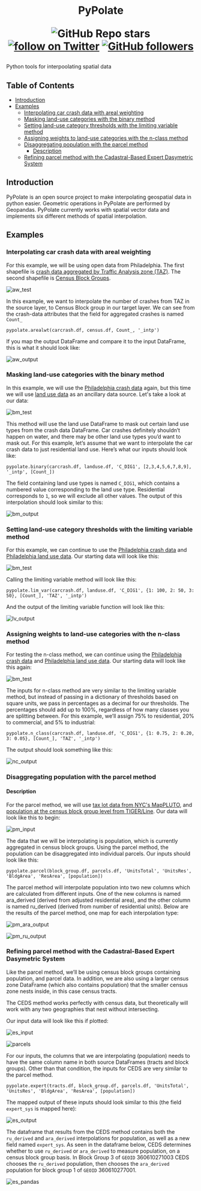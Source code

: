 <h1 align= "center">
PyPolate
<p>
    <img alt="GitHub Repo stars" src="https://img.shields.io/github/stars/mikeRobWard/spatial-interpolation-toolbox?style=social">
    <a href="https://twitter.com/intent/follow?screen_name=MWard_GIS">
        <img src="https://img.shields.io/twitter/follow/MWard_GIS?style=social&logo=twitter"
            alt="follow on Twitter"></a>
    <a href="https://github.com/login?return_to=https%3A%2F%2Fgithub.com%2FmikeRobWard">
        <img alt="GitHub followers" src="https://img.shields.io/github/followers/mikeRobWard?style=social" alt="follow on GitHub">
        </a>
</p>
</h1>

Python tools for interpoolating spatial data

<h2>Table of Contents</h2>

- [Introduction](#introduction)
- [Examples](#examples)
  - [Interpolating car crash data with areal weighting](#interpolating-car-crash-data-with-areal-weighting)
  - [Masking land-use categories with the binary method](#masking-land-use-categories-with-the-binary-method)
  - [Setting land-use category thresholds with the limiting variable method](#setting-land-use-category-thresholds-with-the-limiting-variable-method)
  - [Assigning weights to land-use categories with the n-class method](#assigning-weights-to-land-use-categories-with-the-n-class-method)
  - [Disaggregating population with the parcel method](#disaggregating-population-with-the-parcel-method)
    - [Description](#description)
  - [Refining parcel method with the Cadastral-Based Expert Dasymetric System](#refining-parcel-method-with-the-cadastral-based-expert-dasymetric-system)

## Introduction 

PyPolate is an open source project to make interpolating geospatial data in python easier. Geometric operations in PyPolate are performed by Geopandas. PyPolate currently works with spatial vector data and implements six different methods of spatial interpolation.

## Examples

### Interpolating car crash data with areal weighting

For this example, we will be using open data from Philadelphia. The first shapefile is [crash data aggregated by Traffic Analysis zone (TAZ)](https://github.com/CityOfPhiladelphia/crash-data). The second shapefile is [Census Block Groups](https://www.opendataphilly.org/dataset/census-block-groups).


![aw_test](https://user-images.githubusercontent.com/67876029/139040847-80f13d49-a526-400a-928c-c0a3f422ac21.png)

In this example, we want to interpolate the number of crashes from TAZ in the source layer, to Census Block group in our target layer. We can see from the crash-data attributes that the field for aggregated crashes is named `Count_` 

    pypolate.arealwt(carcrash.df, census.df, Count_, '_intp')

If you map the output DataFrame and compare it to the input DataFrame, this is what it should look like:

![aw_output](https://user-images.githubusercontent.com/67876029/139040841-f38711a3-7b1d-4bdf-a709-4037d2f5eb70.png)

### Masking land-use categories with the binary method

In this example, we will use the [Philadelphia crash data](https://github.com/CityOfPhiladelphia/crash-data) again, but this time we will use [land use data](https://www.opendataphilly.org/dataset/land-use) as an ancillary data source. Let's take a look at our data:

![bm_test](https://user-images.githubusercontent.com/67876029/139185323-6125cfad-9faa-4032-8066-6e6bfc82d316.png)

This method will use the land use DataFrame to mask out certain land use types from the crash data DataFrame. Car crashes definitely shouldn’t happen on water, and there may be other land use types you’d want to mask out. For this example, let’s assume that we want to interpolate the car crash data to just residential land use. Here’s what our inputs should look like:

    pypolate.binary(carcrash.df, landuse.df, 'C_DIG1', [2,3,4,5,6,7,8,9],  '_intp', [Count_])

The field containing land use types is named `C_DIG1`, which contains a numbered value corresponding to the land use type. Residential corresponds to `1`, so we will exclude all other values. The output of this interpolation should look similar to this:

![bm_output](https://user-images.githubusercontent.com/67876029/139191000-5ac637d4-0f8f-4959-877e-be3af21e4f7c.png)

### Setting land-use category thresholds with the limiting variable method

For this example, we can continue to use the [Philadelphia crash data](https://github.com/CityOfPhiladelphia/crash-data) and [Philadelphia land use data](https://www.opendataphilly.org/dataset/land-use). Our starting data will look like this:

![bm_test](https://user-images.githubusercontent.com/67876029/139185323-6125cfad-9faa-4032-8066-6e6bfc82d316.png)

Calling the limiting variable method will look like this:

    pypolate.lim_var(carcrash.df, landuse.df, 'C_DIG1', {1: 100, 2: 50, 3: 50}, [Count_], 'TAZ', '_intp')

And the output of the limiting variable function will look like this:

![lv_output](https://user-images.githubusercontent.com/67876029/139199364-c723ca5e-52c4-4a44-b4c8-2d6b7bf0daf6.png)

### Assigning weights to land-use categories with the n-class method

For testing the n-class method, we can continue using the [Philadelphia crash data](https://github.com/CityOfPhiladelphia/crash-data) and [Philadelphia land use data](https://www.opendataphilly.org/dataset/land-use). Our starting data will look like this again:

![bm_test](https://user-images.githubusercontent.com/67876029/139185323-6125cfad-9faa-4032-8066-6e6bfc82d316.png)

The inputs for n-class method are very similar to the limiting variable method, but instead of passing in a dictionary of thresholds based on square units, we pass in percentages as a decimal for our thresholds. The percentages should add up to 100%, regardless of how many classes you are splitting between. For this example, we’ll assign 75% to residential, 20% to commercial, and 5% to industrial:

    pypolate.n_class(carcrash.df, landuse.df, 'C_DIG1', {1: 0.75, 2: 0.20, 3: 0.05}, [Count_], 'TAZ', '_intp')

The output should look something like this:

![nc_output](https://user-images.githubusercontent.com/67876029/139212211-2f38b991-ef5a-4cbf-ab2e-bcb9f4e558a5.png)

### Disaggregating population with the parcel method

#### Description

For the parcel method, we will use [tax lot data from NYC's MapPLUTO](https://www1.nyc.gov/site/planning/data-maps/open-data/dwn-pluto-mappluto.page), and [population at the census block group level from TIGER/Line](https://www.census.gov/cgi-bin/geo/shapefiles/index.php). Our data will look like this to begin:

![pm_input](https://user-images.githubusercontent.com/67876029/139622142-f5ded048-5742-4fd3-93d0-5cf730354aaf.png)

The data that we will be interpolating is population, which is currently aggregated in census block groups. Using the parcel method, the population can be disaggregated into individual parcels. Our inputs should look like this:

    pypolate.parcel(block_group.df, parcels.df, 'UnitsTotal', 'UnitsRes', 'BldgArea', 'ResArea', [population])


The parcel method will interpolate population into two new columns which are calculated from different inputs. One of the new columns is named ara_derived (derived from adjusted residential area), and the other column is named ru_derived (derived from number of residential units). Below are the results of the parcel method, one map for each interpolation type:

![pm_ara_output](https://user-images.githubusercontent.com/67876029/139627908-ebce82a4-7031-4f73-a822-197fd73b7894.png)

![pm_ru_output](https://user-images.githubusercontent.com/67876029/139627913-7241e00d-d358-4aa9-998c-0802620bb531.png)


### Refining parcel method with the Cadastral-Based Expert Dasymetric System

Like the parcel method, we’ll be using census block groups containing population, and parcel data. In addition, we are also using a larger census zone DataFrame (which also contains population) that the smaller census zone nests inside, in this case census tracts.

The CEDS method works perfectly with census data, but theoretically will work with any two geographies that nest without intersecting.

Our input data will look like this if plotted:

![es_input](https://user-images.githubusercontent.com/67876029/139633064-46b40ecf-3030-4c98-aba0-4ebbfe39773c.png)

![parcels](https://user-images.githubusercontent.com/67876029/139633355-0e88f2f1-471b-48f4-987f-15b3e141811d.JPG)

For our inputs, the columns that we are interpolating (population) needs to have the same column name in both source DataFrames (tracts and block groups). Other than that condition, the inputs for CEDS are very similar to the parcel method.

    pypolate.expert(tracts.df, block_group.df, parcels.df, 'UnitsTotal', 'UnitsRes', 'BldgArea', 'ResArea', [population])

The mapped output of these inputs should look similar to this (the field `expert_sys` is mapped here):

![es_output](https://user-images.githubusercontent.com/67876029/139705022-f6045f26-9f2b-4d24-ae00-af0723e4695e.png)

The dataframe that results from the CEDS method contains both the `ru_derived` and `ara_derived` interpolations for population, as well as a new field named `expert_sys`. As seen in the dataframe below, CEDS determines whether to use `ru_derived` or `ara_derived` to measure population, on a census block group basis. In Block Group 3 of `GEOID` 360610271003 CEDS chooses the `ru_derived` population, then chooses the `ara_derived` population for block group 1 of `GEOID` 360610277001.

![es_pandas](https://user-images.githubusercontent.com/67876029/139714535-e98147e3-a1b4-43dd-b13d-8b8fe0b08afb.JPG)

